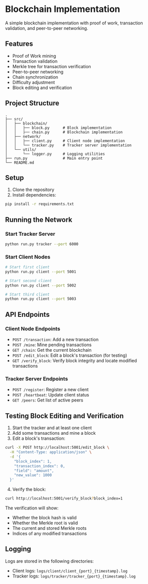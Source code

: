 # Blockchain Implementation

A simple blockchain implementation with proof of work, transaction validation, and peer-to-peer networking.

## Features

- Proof of Work mining
- Transaction validation
- Merkle tree for transaction verification
- Peer-to-peer networking
- Chain synchronization
- Difficulty adjustment
- Block editing and verification

## Project Structure

```
.
├── src/
│   ├── blockchain/
│   │   ├── block.py      # Block implementation
│   │   ├── chain.py      # Blockchain implementation
│   ├── network/
│   │   ├── client.py     # Client node implementation
│   │   └── tracker.py    # Tracker server implementation
│   └── utils/
│       └── logger.py     # Logging utilities
├── run.py                # Main entry point
└── README.md
```

## Setup

1. Clone the repository
2. Install dependencies:
```bash
pip install -r requirements.txt
```

## Running the Network

### Start Tracker Server
```bash
python run.py tracker --port 6000
```

### Start Client Nodes
```bash
# Start first client
python run.py client --port 5001

# Start second client
python run.py client --port 5002

# Start third client
python run.py client --port 5003
```

## API Endpoints

### Client Node Endpoints

- `POST /transaction`: Add a new transaction
- `POST /mine`: Mine pending transactions
- `GET /chain`: Get the current blockchain
- `POST /edit_block`: Edit a block's transaction (for testing)
- `GET /verify_block`: Verify block integrity and locate modified transactions

### Tracker Server Endpoints

- `POST /register`: Register a new client
- `POST /heartbeat`: Update client status
- `GET /peers`: Get list of active peers

## Testing Block Editing and Verification

1. Start the tracker and at least one client
2. Add some transactions and mine a block
3. Edit a block's transaction:
```bash
curl -X POST http://localhost:5001/edit_block \
  -H "Content-Type: application/json" \
  -d '{
    "block_index": 1,
    "transaction_index": 0,
    "field": "amount",
    "new_value": 1000
  }'
```

4. Verify the block:
```bash
curl http://localhost:5001/verify_block?block_index=1
```

The verification will show:
- Whether the block hash is valid
- Whether the Merkle root is valid
- The current and stored Merkle roots
- Indices of any modified transactions

## Logging

Logs are stored in the following directories:
- Client logs: `logs/client/client_{port}_{timestamp}.log`
- Tracker logs: `logs/tracker/tracker_{port}_{timestamp}.log`
